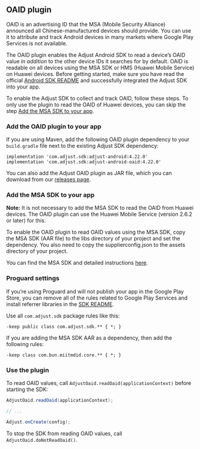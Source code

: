 ## OAID plugin

OAID is an advertising ID that the MSA (Mobile Security Alliance) announced all Chinese-manufactured devices should provide. You can use it to attribute and track Android devices in many markets where Google Play Services is not available.

The OAID plugin enables the Adjust Android SDK to read a device’s OAID value *in addition* to the other device IDs it searches for by default. OAID is readable on all devices using the MSA SDK or HMS (Huawei Mobile Service) on Huawei devices. 
Before getting started, make sure you have read the official [Android SDK README][readme] and successfully integrated the Adjust SDK into your app.

To enable the Adjust SDK to collect and track OAID, follow these steps. To only use the plugin to read the OAID of Huawei devices, you can skip the step [Add the MSA SDK to your app](add-msa-sdk).

### Add the OAID plugin to your app

If you are using Maven, add the following OAID plugin dependency to your `build.gradle` file next to the existing Adjust SDK dependency:

```
implementation 'com.adjust.sdk:adjust-android:4.22.0'
implementation 'com.adjust.sdk:adjust-android-oaid:4.22.0'
```

You can also add the Adjust OAID plugin as JAR file, which you can download from our [releases page][releases].

### <a id="add-msa-sdk"></a>Add the MSA SDK to your app

**Note:** It is not necessary to add the MSA SDK to read the OAID from Huawei devices. The OAID plugin can use the Huawei Mobile Service (version 2.6.2 or later) for this.

To enable the OAID plugin to read OAID values using the MSA SDK, copy the MSA SDK (AAR file) to the libs directory of your project and set the dependency.  You also need to copy the supplierconfig.json to the assets directory of your project.  

You can find the MSA SDK and detailed instructions [here][msasdk].  

### Proguard settings

If you’re using Proguard and will not publish your app in the Google Play Store, you can remove all of the rules related to Google Play Services and install referrer libraries in the [SDK README][readme proguard].

Use all `com.adjust.sdk` package rules like this:

```
-keep public class com.adjust.sdk.** { *; }
```

If you are adding the MSA SDK AAR as a dependency, then add the following rules:

```
-keep class com.bun.miitmdid.core.** { *; }
```

### Use the plugin

To read OAID values, call `AdjustOaid.readOaid(applicationContext)` before starting the SDK:

```java
AdjustOaid.readOaid(applicationContext);

// ...

Adjust.onCreate(config);
```

To stop the SDK from reading OAID values, call `AdjustOaid.doNotReadOaid()`.


[readme]:    ../../../README.md
[releases]:  https://github.com/adjust/android_sdk/releases
[readme proguard]: https://github.com/adjust/android_sdk#qs-proguard
[msasdk]:  http://www.msa-alliance.cn/col.jsp?id=120
